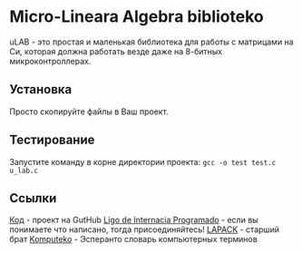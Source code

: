 Micro-Lineara Algebra biblioteko
==========================================

uLAB - это простая и маленькая библиотека для работы с матрицами на Си,
которая должна работать везде даже на 8-битных микроконтроллерах.

Установка
-------------------------------------------

Просто скопируйте файлы в Ваш проект.

Тестирование
-------------------------------------------

Запустите команду в корне директории проекта:  `gcc -o test test.c u_lab.c`

Ссылки
-------------------------------------------

[Код][1] - проект на GutHub
[Ligo de Internacia Programado][2] - если вы понимаете что написано, тогда присоединяйтесь!
[LAPACK][3] - старший брат
[Komputeko][4] - Эсперанто словарь компьютерных терминов 

[1]:https://github.com/flipback/ulab
[2]:http://www.ldip.org
[3]:http://www.netlib.org/lapack/
[4]:http://komputeko.net/
